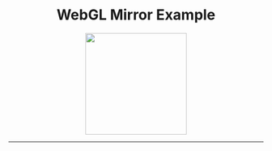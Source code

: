 <h1 align="center"> WebGL Mirror Example</h1>

<div align="center">
 <a href="./index.html">
 <img src="https://assets.codepen.io/6566924/web-gl-mirror-screenshot.PNG" alt="" height="200"></a>
</div>



----
<br>
